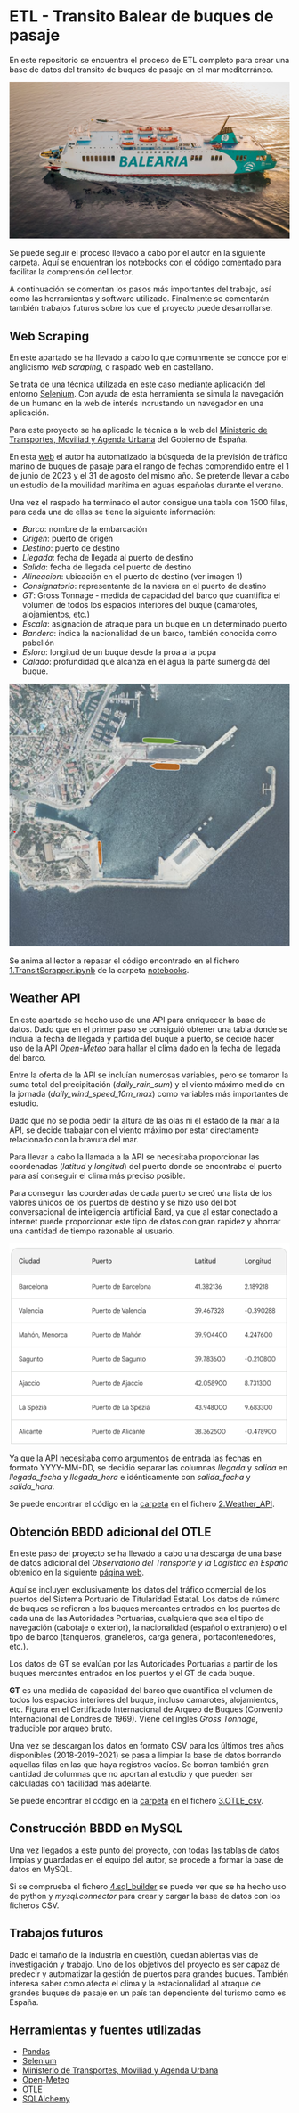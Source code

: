 # ETL - Transito Balear de buques de pasaje

En este repositorio se encuentra el proceso de ETL completo para crear una base de datos del transito de buques de pasaje en el mar mediterráneo. 

![Balearia](./images/balearia.JPG)

Se puede seguir el proceso llevado a cabo por el autor en la siguiente [carpeta](https://github.com/Jacobomb/ETL_Project_BalearicTransit/tree/main/notebooks). Aquí se encuentran los notebooks con el código comentado para facilitar la comprensión del lector.

A continuación se comentan los pasos más importantes del trabajo, así como las herramientas y software utilizado. Finalmente se comentarán también trabajos futuros sobre los que el proyecto puede desarrollarse.

## Web Scraping

En este apartado se ha llevado a cabo lo que comunmente se conoce por el anglicismo *web scraping*, o raspado web en castellano.

Se trata de una técnica utilizada en este caso mediante aplicación del entorno [Selenium](https://www.selenium.dev/). Con ayuda de esta herramienta se simula la navegación de un humano en la web de interés incrustando un navegador en una aplicación.

Para este proyecto se ha aplicado la técnica a la web del [Ministerio de Transportes, Moviliad y Agenda Urbana](https://www.mitma.gob.es/) del Gobierno de España.

En esta [web](https://www.portsdebalears.com/es/buques-en-puerto) el autor ha automatizado la búsqueda de la previsión de tráfico marino de buques de pasaje para el rango de fechas comprendido entre el 1 de junio de 2023 y el 31 de agosto del mismo año. Se pretende llevar a cabo un estudio de la movilidad marítima en aguas españolas durante el verano.

Una vez el raspado ha terminado el autor consigue una tabla con 1500 filas, para cada una de ellas se tiene la siguiente información:
* *Barco*: nombre de la embarcación
* *Origen*: puerto de origen	
* *Destino*: puerto de destino
* *Llegada*: fecha de llegada al puerto de destino
* *Salida*: fecha de llegada del puerto de destino
* *Alineacion*: ubicación en el puerto de destino (ver imagen 1)
* *Consignatorio*: representante de la naviera en el puerto de destino
* *GT*: Gross Tonnage - medida de capacidad del barco que cuantifica el volumen de todos los espacios interiores del buque (camarotes, alojamientos, etc.)
* *Escala*: asignación de atraque para un buque en un determinado puerto	
* *Bandera*: indica la nacionalidad de un barco, también conocida como pabellón
* *Eslora*: longitud de un buque desde la proa a la popa
* *Calado*: profundidad que alcanza en el agua la parte sumergida del buque.


![Puerto de palma](./images/puerto_atraques.png)

Se anima al lector a repasar el código encontrado en el fichero [1.TransitScrapper.ipynb](https://github.com/Jacobomb/ETL_Project_BalearicTransit/blob/main/notebooks/1.TransitScrapper.ipynb) de la carpeta [notebooks](https://github.com/Jacobomb/ETL_Project_BalearicTransit/tree/main/notebooks).

## Weather API

En este apartado se hecho uso de una API  para enriquecer la base de datos. Dado que en el primer paso se consiguió obtener una tabla donde se incluía la fecha de llegada y partida del buque a puerto, se decide hacer uso de la API [*Open-Meteo*](https://open-meteo.com/en/docs) para hallar el clima dado en la fecha de llegada del barco.

Entre la oferta de la API se incluían numerosas variables, pero se tomaron la suma total del precipitación (*daily_rain_sum*) y el viento máximo medido en la jornada (*daily_wind_speed_10m_max*) como variables más importantes de estudio.

Dado que no se podía pedir la altura de las olas ni el estado de la mar a la API, se decide trabajar con el viento máximo por estar directamente relacionado con la bravura del mar.

Para llevar a cabo la llamada a la API se necesitaba proporcionar las coordenadas (*latitud* y *longitud*) del puerto donde se encontraba el puerto para así conseguir el clima más preciso posible. 

Para conseguir las coordenadas de cada puerto se creó una lista de los valores únicos de los puertos de destino y se hizo uso del bot conversacional de inteligencia artificial Bard, ya que al estar conectado a internet puede proporcionar este tipo de datos con gran rapidez y ahorrar una cantidad de tiempo razonable al usuario.


![Puerto de palma](./images/coords.png)

Ya que la API necesitaba como argumentos de entrada las fechas en formato YYYY-MM-DD, se decidió separar las columnas *llegada* y *salida* en *llegada_fecha* y *llegada_hora* e idénticamente con *salida_fecha* y *salida_hora*.

Se puede encontrar el código en la [carpeta](https://github.com/Jacobomb/ETL_Project_BalearicTransit/tree/main/notebooks) en el fichero [2.Weather_API](https://github.com/Jacobomb/ETL_Project_BalearicTransit/blob/main/notebooks/2.Weather_API.ipynb).


## Obtención BBDD adicional del OTLE

En este paso del proyecto se ha llevado a cabo una descarga de una base de datos adicional del *Observatorio del Transporte y la Logística en España* obtenido en la siguiente [página web](https://apps.fomento.gob.es/BDOTLE/visorBDpop.aspx?i=328).

Aquí se incluyen exclusivamente los datos del tráfico comercial de los puertos del Sistema Portuario de Titularidad Estatal. Los datos de número de buques se refieren a los buques mercantes entrados en los puertos de cada una de las Autoridades Portuarias, cualquiera que sea el tipo de navegación (cabotaje o exterior), la nacionalidad (español o extranjero) o el tipo de barco (tanqueros, graneleros, carga general, portacontenedores, etc.).

Los datos de GT se evalúan por las Autoridades Portuarias a partir de los buques mercantes entrados en los puertos y el GT de cada buque.

**GT** es una medida de capacidad del barco que cuantifica el volumen de todos los espacios interiores del buque, incluso camarotes, alojamientos, etc. Figura en el Certificado Internacional de Arqueo de Buques (Convenio Internacional de Londres de 1969). Viene del inglés *Gross Tonnage*, traducible por arqueo bruto.

Una vez se descargan los datos en formato CSV para los últimos tres años disponibles (2018-2019-2021) se pasa a limpiar la base de datos borrando aquellas filas en las que haya registros vacíos. Se borran también gran cantidad de columnas que no aportan al estudio y que pueden ser calculadas con facilidad más adelante.

Se puede encontrar el código en la [carpeta](https://github.com/Jacobomb/ETL_Project_BalearicTransit/tree/main/notebooks) en el fichero [3.OTLE_csv](https://github.com/Jacobomb/ETL_Project_BalearicTransit/blob/main/notebooks/3.OTLE_csv.ipynb).

## Construcción BBDD en MySQL

Una vez llegados a este punto del proyecto, con todas las tablas de datos limpias y guardadas en el equipo del autor, se procede a formar la base de datos en MySQL.

Si se comprueba el fichero [4.sql_builder](https://github.com/Jacobomb/ETL_Project_BalearicTransit/blob/main/notebooks/4.sql_builder.ipynb) se puede ver que se ha hecho uso de python y *mysql.connector* para crear y cargar la base de datos con los ficheros CSV.

## Trabajos futuros

Dado el tamaño de la industria en cuestión, quedan abiertas vías de investigación y trabajo. Uno de los objetivos del proyecto es ser capaz de predecir y automatizar la gestión de puertos para grandes buques. También interesa saber como afecta el clima y la estacionalidad al atraque de grandes buques de pasaje en un país tan dependiente del turismo como es España.

## Herramientas y fuentes utilizadas

* [Pandas](https://pandas.pydata.org/docs/)
* [Selenium](https://www.selenium.dev/)
* [Ministerio de Transportes, Moviliad y Agenda Urbana](https://www.mitma.gob.es/)
* [Open-Meteo](https://open-meteo.com/en/docs)
* [OTLE](https://observatoriotransporte.mitma.es/)
* [SQLAlchemy](https://www.sqlalchemy.org/)



